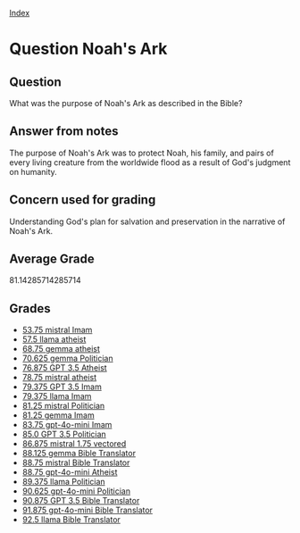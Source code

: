 
[Index](../../index.md)
# Question Noah's Ark
## Question
What was the purpose of Noah's Ark as described in the Bible?

## Answer from notes
The purpose of Noah's Ark was to protect Noah, his family, and pairs of every living creature from the worldwide flood as a result of God's judgment on humanity.

## Concern used for grading
Understanding God's plan for salvation and preservation in the narrative of Noah's Ark.

## Average Grade
81.14285714285714

## Grades
 * [53.75 mistral Imam](../answers/mistral_Imam/Noah_s_Ark.md)
 * [57.5 llama atheist](../answers/llama_atheist/Noah_s_Ark.md)
 * [68.75 gemma atheist](../answers/gemma_atheist/Noah_s_Ark.md)
 * [70.625 gemma Politician](../answers/gemma_Politician/Noah_s_Ark.md)
 * [76.875 GPT 3.5 Atheist](../answers/GPT_3.5_Atheist/Noah_s_Ark.md)
 * [78.75 mistral atheist](../answers/mistral_atheist/Noah_s_Ark.md)
 * [79.375 GPT 3.5 Imam](../answers/GPT_3.5_Imam/Noah_s_Ark.md)
 * [79.375 llama Imam](../answers/llama_Imam/Noah_s_Ark.md)
 * [81.25 mistral Politician](../answers/mistral_Politician/Noah_s_Ark.md)
 * [81.25 gemma Imam](../answers/gemma_Imam/Noah_s_Ark.md)
 * [83.75 gpt-4o-mini Imam](../answers/gpt-4o-mini_Imam/Noah_s_Ark.md)
 * [85.0 GPT 3.5 Politician](../answers/GPT_3.5_Politician/Noah_s_Ark.md)
 * [86.875 mistral 1.75 vectored](../answers/mistral_1.75_vectored/Noah_s_Ark.md)
 * [88.125 gemma Bible Translator](../answers/gemma_Bible_Translator/Noah_s_Ark.md)
 * [88.75 mistral Bible Translator](../answers/mistral_Bible_Translator/Noah_s_Ark.md)
 * [88.75 gpt-4o-mini Atheist](../answers/gpt-4o-mini_Atheist/Noah_s_Ark.md)
 * [89.375 llama Politician](../answers/llama_Politician/Noah_s_Ark.md)
 * [90.625 gpt-4o-mini Politician](../answers/gpt-4o-mini_Politician/Noah_s_Ark.md)
 * [90.875 GPT 3.5 Bible Translator](../answers/GPT_3.5_Bible_Translator/Noah_s_Ark.md)
 * [91.875 gpt-4o-mini Bible Translator](../answers/gpt-4o-mini_Bible_Translator/Noah_s_Ark.md)
 * [92.5 llama Bible Translator](../answers/llama_Bible_Translator/Noah_s_Ark.md)
